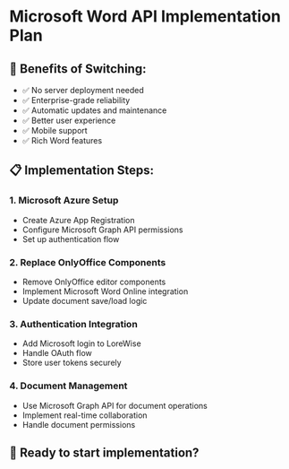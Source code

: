 # Microsoft Word API Implementation Plan

## 🎯 Benefits of Switching:
- ✅ No server deployment needed
- ✅ Enterprise-grade reliability
- ✅ Automatic updates and maintenance
- ✅ Better user experience
- ✅ Mobile support
- ✅ Rich Word features

## 📋 Implementation Steps:

### 1. Microsoft Azure Setup
- Create Azure App Registration
- Configure Microsoft Graph API permissions
- Set up authentication flow

### 2. Replace OnlyOffice Components
- Remove OnlyOffice editor components
- Implement Microsoft Word Online integration
- Update document save/load logic

### 3. Authentication Integration
- Add Microsoft login to LoreWise
- Handle OAuth flow
- Store user tokens securely

### 4. Document Management
- Use Microsoft Graph API for document operations
- Implement real-time collaboration
- Handle document permissions

## 🚀 Ready to start implementation?
